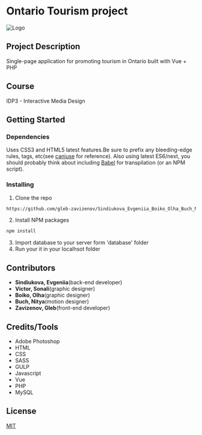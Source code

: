 # Ontario Tourism project

![Logo](/images/favicon.png)

## Project Description

Single-page application for promoting tourism in Ontario built with Vue + PHP

## Course

IDP3 - Interactive Media Design

## Getting Started

### Dependencies

Uses CSS3 and HTML5 latest features.Be sure to prefix any bleeding-edge rules, tags, etc(see [caniuse](https://caniuse.com) for reference).
Also using latest ES6/next, you should probably think about including [Babel](https://babeljs.io) for transpilation (or an NPM script).

### Installing

1. Clone the repo
```sh
https://github.com/gleb-zavizenov/Sindiukova_Evgeniia_Boiko_Olha_Buch_Nitya_Zavizenov_Gleb_Victor_Sonali_Hackathon.git
```
2. Install NPM packages
```sh
npm install
```
3. Import database to your server form 'database' folder
4. Run your it in your localhsot folder

## Contributors

- **Sindiukova, Evgeniia**(back-end developer)
- **Victor, Sonali**(graphic designer)
- **Boiko, Olha**(graphic designer)
- **Buch, Nitya**(motion designer)
- **Zavizenov, Gleb**(front-end developer)

## Credits/Tools

* Adobe Photoshop 
* HTML
* CSS
* SASS
* GULP
* Javascript
* Vue
* PHP
* MySQL

## License

[MIT](https://choosealicense.com/licenses/mit/)

